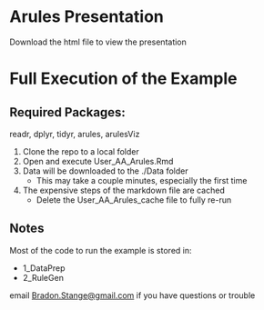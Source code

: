 # Arules Presentation

Download the html file to view the presentation

# Full Execution of the Example

## Required Packages:
readr, dplyr, tidyr, arules, arulesViz

1. Clone the repo to a local folder
2. Open and execute User_AA_Arules.Rmd
3. Data will be downloaded to the ./Data folder
    - This may take a couple minutes, especially the first time
4. The expensive steps of the markdown file are cached
    - Delete the User_AA_Arules_cache file to fully re-run

## Notes

Most of the code to run the example is stored in:

- 1_DataPrep
- 2_RuleGen

email Bradon.Stange@gmail.com if you have questions or trouble